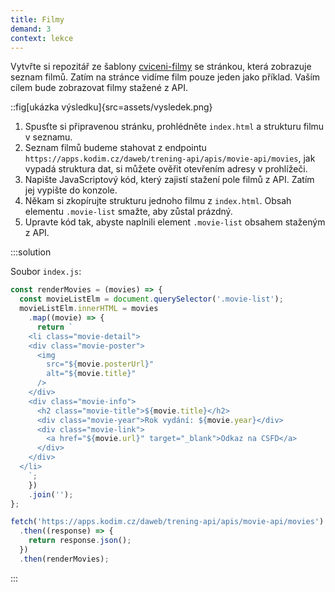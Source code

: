 ```yaml
---
title: Filmy
demand: 3
context: lekce
---
```


Vytvřte si repozitář ze šablony [cviceni-filmy](https://github.com/Czechitas-podklady-WEB/cviceni-filmy) se stránkou, která zobrazuje seznam filmů. Zatím na stránce vidíme film pouze jeden jako příklad. Vaším cílem bude zobrazovat filmy stažené z API.

::fig[ukázka výsledku]{src=assets/vysledek.png}

1. Spusťte si připravenou stránku, prohlédněte `index.html` a strukturu filmu v seznamu.
1. Seznam filmů budeme stahovat z endpointu `https://apps.kodim.cz/daweb/trening-api/apis/movie-api/movies`, jak vypadá struktura dat, si můžete ověřit otevřením adresy v prohlížeči.
1. Napište JavaScriptový kód, který zajistí stažení pole filmů z API. Zatím jej vypište do konzole.
1. Někam si zkopírujte strukturu jednoho filmu z `index.html`. Obsah elementu `.movie-list` smažte, aby zůstal prázdný.
1. Upravte kód tak, abyste naplnili element `.movie-list` obsahem staženým z API.

:::solution

Soubor `index.js`:

```js
const renderMovies = (movies) => {
  const movieListElm = document.querySelector('.movie-list');
  movieListElm.innerHTML = movies
    .map((movie) => {
      return `
    <li class="movie-detail">
    <div class="movie-poster">
      <img
        src="${movie.posterUrl}"
        alt="${movie.title}"
      />
    </div>
    <div class="movie-info">
      <h2 class="movie-title">${movie.title}</h2>
      <div class="movie-year">Rok vydání: ${movie.year}</div>
      <div class="movie-link">
        <a href="${movie.url}" target="_blank">Odkaz na CSFD</a>
      </div>
    </div>
  </li>
    `;
    })
    .join('');
};

fetch('https://apps.kodim.cz/daweb/trening-api/apis/movie-api/movies')
  .then((response) => {
    return response.json();
  })
  .then(renderMovies);
```

:::
